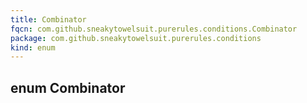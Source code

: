 ```yaml
---
title: Combinator
fqcn: com.github.sneakytowelsuit.purerules.conditions.Combinator
package: com.github.sneakytowelsuit.purerules.conditions
kind: enum
---
```


## enum Combinator

